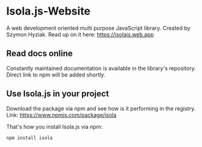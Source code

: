 # Isola.js-Website

A web development oriented multi purpose JavaScript library. Created by Szymon Hyziak. Read up on it here: <https://isolajs.web.app>

## Read docs online

Constantly maintained documentation is available in the library's repository. Direct link to npm will be added shortly.

## Use Isola.js in your project

Download the package via npm and see how is it performing in the registry. Link: <https://www.npmjs.com/package/isola>

That's how you install Isola.js via npm:

```bash
npm install isola
```
